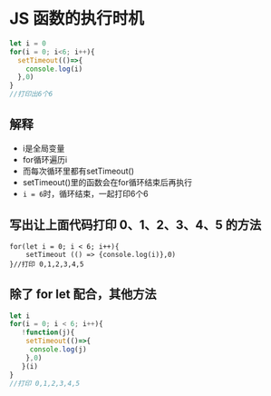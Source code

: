 # JS 函数的执行时机
```js
let i = 0
for(i = 0; i<6; i++){
  setTimeout(()=>{
    console.log(i)
  },0)
}
//打印出6个6
```
## 解释
* i是全局变量
* for循环遍历i
* 而每次循环里都有setTimeout()
* setTimeout()里的函数会在for循环结束后再执行
* `i = 6`时，循环结束，一起打印6个6

##  写出让上面代码打印 0、1、2、3、4、5 的方法
```
for(let i = 0; i < 6; i++){
    setTimeout (() => {console.log(i)},0)
}//打印 0,1,2,3,4,5
```
##  除了 for let 配合，其他方法
```js
let i
for(i = 0; i < 6; i++){
   !function(j){
    setTimeout(()=>{
     console.log(j)
    },0)
   }(i)
}
//打印 0,1,2,3,4,5
```